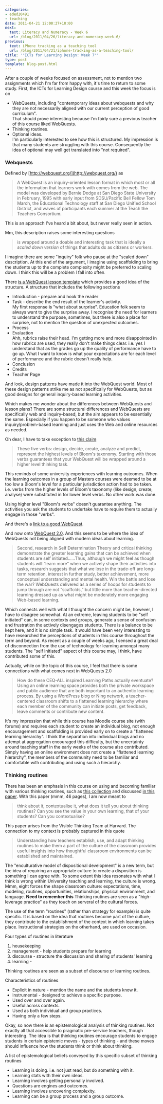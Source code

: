 ```yaml
---
categories:
- eded20491
- teaching
date: 2011-04-21 12:00:27+10:00
next:
  text: Literacy and Numeracy - Week 6
  url: /blog/2011/04/26/literacy-and-numeracy-week-6/
previous:
  text: iPhone tracking as a teaching tool
  url: /blog/2011/04/21/iphone-tracking-as-a-teaching-tool/
title: '"ICTs for Learning Design: Week 7"'
type: post
template: blog-post.html
---
```

After a couple of weeks focused on assessment, not to mention two assignments which I'm far from happy with, it's time to return to some study. First, the ICTs for Learning Design course and this week the focus is on

- WebQuests, including "contemporary ideas about webquests and why they are not necessarily aligned with our current perception of good curriculum".  
    That should prove interesting because I'm fairly sure a previous teacher of this course liked WebQuests.
- Thinking routines.
- Optional ideas.  
    I'm particularly interested to see how this is structured. My impression is that many students are struggling with this course. Consequently the idea of optional may well get translated into "not required".

### Webquests

Defined by [http://webquest.org/](http://webquest.org/) as

> A WebQuest is an inquiry-oriented lesson format in which most or all the information that learners work with comes from the web. The model was developed by Bernie Dodge at San Diego State University in February, 1995 with early input from SDSU/Pacific Bell Fellow Tom March, the Educational Technology staff at San Diego Unified School District, and waves of participants each summer at the Teach the Teachers Consortium.

This is an approach I've heard a bit about, but never really seen in action.

Mm, this description raises some interesting questions

> is wrapped around a doable and interesting task that is ideally a _scaled down version_ of things that adults do as citizens or workers.

I imagine there are some "inquiry" folk who pause at the "scaled down" description. At this end of the argument, I imagine using scaffolding to bring the students up to the complete complexity might be preferred to scaling down. I think this will be a problem I fall into often.

There [is a WebQuest lesson template](http://webquest.sdsu.edu/templates/lesson-template1.htm) which provides a good idea of the structure. A structure that includes the following sections

- Introduction - prepare and hook the reader
- Task - describe the end result of the learner's activity.  
    My first response is "what about surprise". Education folk seem to always want to give the surprise away. I recognise the need for learners to understand the purpose, sometimes, but there is also a place for surprise, not to mention the question of unexpected outcomes.
- Process
- Evaluation  
    Ahh, rubrics raise their head. I'm getting more and more disappointed in how rubrics are used, they really don't make things clear. i.e. yes I understand that as the grades go up the quality of performance have to go up. What I want to know is what your expectations are for each level of performance and the rubric doesn't really help.
- Conclusion
- Credits
- Teacher Page

And look, [design patterns](http://webquest.sdsu.edu/designpatterns/all.htm) have made it into the WebQuest world. Most of these design patterns strike me as not specifically for WebQuests, but as good designs for general inquiry-based learning activities.

Which makes me wonder about the differences between WebQuests and lesson plans? There are some structural differences and WebQuests are specifically web and inquiry-based, but the aim appears to be essentially the same. Especially if you happen to be someone who values inquiry/problem-based learning and just uses the Web and online resources as needed.

Oh dear, I have to take exception to [this claim](http://webquest.sdsu.edu/designpatterns/all.htm)

> These five verbs: design, decide, create, analyze and predict, represent the highest levels of Bloom's taxonomy. Starting with those verbs guarantees that your WebQuest will be wrapped around a higher level thinking task.

This reminds of some university experiences with learning outcomes. When the learning outcomes in a group of Masters courses were deemed to be at too low a Bloom's level for a particular jurisdiction action had to be taken. i.e. verbs from the higher levels of Bloom's taxonomy (like design, create, analyse) were substituted in for lower level verbs. No other work was done.

Using higher level "Bloom's verbs" doesn't guarantee anything. The activities you ask the students to undertake have to require them to actually engage in those "verbs".

And there's a [link to a good WebQuest](http://studentweb.usq.edu.au/home/D7481153/lorikeetlodge/html/introduction.html).

And now onto [WebQuest 2.0](http://tommarch.com/files/tmarch_WebQuests_2009.pdf). And this seems to be where the idea of WebQuests not being aligned with modern ideas about learning.

> Second, research in Self Determination Theory and critical thinking demonstrate the greater learning gains that can be achieved when students are self initiated......Thus, although we might feel as though students will “learn more” when we actively shape their activities into tasks, research suggests that what we lose in the trade-off are long-term retention, interest in further study, better achievement, more conceptual understanding and mental health. Win the battle and lose the war? WebQuests delivered as a series of hoops for students to jump through are not “scaffolds,” but little more than teacher-directed learning dressed up as what might be moderately more engaging Web-based learning.

Which connects well with what I thought the concern might be, however, I have to disagree somewhat. At an extreme, leaving students to be "self initiated" can, in some contexts and groups, generate a sense of confusion and frustration the actively disengages students. There is a balance to be kept here, and it is no simple task. It would have been very interesting to have researched the perceptions of students in this course throughout the term and beyond. As recent as a couple of weeks ago, I sensed a great deal of disconnection from the use of technology for learning amongst many students. The "self initiated" aspect of this course may, I think, have contributed some of this.

Actually, while on the topic of this course, I feel that there is some connections with what comes next in WebQuests 2.0

> How do these CEQ-ALL inspired Learning Paths actually eventuate? Using an online learning space provides both the private workspace and public audience that are both important to an authentic learning process. By using a WordPress blog or Ning network, a teacher-centered classroom shifts to a flattened learning hierarchy where each member of the community can initiate posts, get feedback, leave comments or contribute new content.

It's my impression that while this course has Moodle course site (with forums) and requires each student to create an individual blog, not enough encouragement and scaffolding is provided early on to create a "flattened learning hierarchy". I think the separation into individual blogs and no attempt at aggregation encouraged this difficulty, but the uncertainty around teaching staff in the early weeks of the course also contributed. Simply having an online environment does not create a "flattened learning hierarchy", the members of the community need to be familiar and comfortable with contributing and using such a hierarchy.

### Thinking routines

There has been an emphasis in this course on using and becoming familiar with various thinking routines, such as [this collection](http://www.aea267.k12.ia.us/cia/index.php?page=teaching_strategies) and discussed [in this paper](http://www.pz.harvard.edu/Research/AERA06ThinkingRoutines.pdf). With this paper (mmm, 46 pages), I am now meant to

> think about it, contextualise it, what does it tell you about thinking routines? Can you see the value in your own learning, that of your students? Can you contextualise?

This paper arises from the Visible Thinking Team at Harvard. The connection to my context is probably captured in this quote

> Understanding how teachers establish, use, and adapt thinking routines to make them a part of the culture of the classroom provides useful insights into how thoughtful classroom environments can be established and maintained.

The "enculturative model of dispositional development" is a new term, but the idea of requiring an appropriate culture to create a disposition is something I can agree with. To some extent this idea resonates with what I think is wrong within University teaching and learning, the culture is wrong. Mmm, eight forces the shape classroom culture: expectations, time, modeling, routines, opportunities, relationships, physical environment, and language. **Need to remember this** Thinking routines are seen as a "high-leverage practice" as they touch on serveral of the cultural forces.

The use of the term "routines" (rather than strategy for example) is quite specific. It is based on the idea that routines become part of the culture, they contribute to the establishment of the context in which learning takes place. Instructional strategies on the otherhand, are used on occasion.

Four types of routines in literature

1. housekeeping
2. management - help students prepare for learning
3. discourse - structure the discussion and sharing of students' learning
4. learning -

Thinking routines are seen as a subset of discourse or learning routines.

Characteristics of routines

- Explicit in nature - mention the name and the students know it.
- Instrumental - designed to achieve a specific purpose.
- Used over and over again.
- Useful across contexts.
- Used as both individual and group practices.
- Having only a few steps.

Okay, so now there is an epistemological analysis of thinking routines. Not exactly all that accessible to pragmatic pre-service teachers, though interesting. The idea is that thinking routines encourage students to engage students in certain epistemic moves - types of thinking - and these moves should influence how the students think or think about thinking.

A list of epistemological beliefs conveyed by this specific subset of thinking routines

- Learning is doing. i.e. not just read, but do something with it.
- Learning stats with their own ideas.
- Learning involves getting personally involved.
- Questions are engines and outcomes.
- Learning involves uncovering complexity.
- Learning can be a group process and a group outcome.